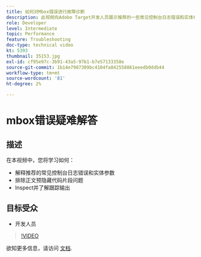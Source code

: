```yaml
---
title: 如何对Mbox错误进行故障诊断
description: 此视频向Adobe Target开发人员展示推荐的一些常见控制台日志错误和实体参数。 了解如何对Body预隐藏代码片段问题进行故障诊断，以及如何检查和了解跟踪输出。
role: Developer
level: Intermediate
topic: Performance
feature: Troubleshooting
doc-type: technical video
kt: 5393
thumbnail: 35153.jpg
exl-id: cf95e97c-3b91-43a5-97b1-b7e57133358e
source-git-commit: 1b14e7987309bc4104fa842558861eeedb0ddb44
workflow-type: tm+mt
source-wordcount: '81'
ht-degree: 2%

---
```


# mbox错误疑难解答

## 描述

在本视频中，您将学习如何：

* 解释推荐的常见控制台日志错误和实体参数
* 排除正文预隐藏代码片段问题
* Inspect并了解跟踪输出

## 目标受众

* 开发人员

>[!VIDEO](https://video.tv.adobe.com/v/35153/?quality=12)

欲知更多信息，请访问 [文档](https://experienceleague.adobe.com/docs/target/using/troubleshoot/troubleshooting-target.html?lang=en).
